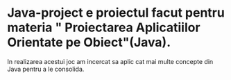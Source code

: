 # Java-project e proiectul facut pentru materia " Proiectarea Aplicatiilor Orientate pe Obiect"(Java).
In realizarea acestui joc am incercat sa aplic cat mai multe concepte din Java pentru a le consolida.
